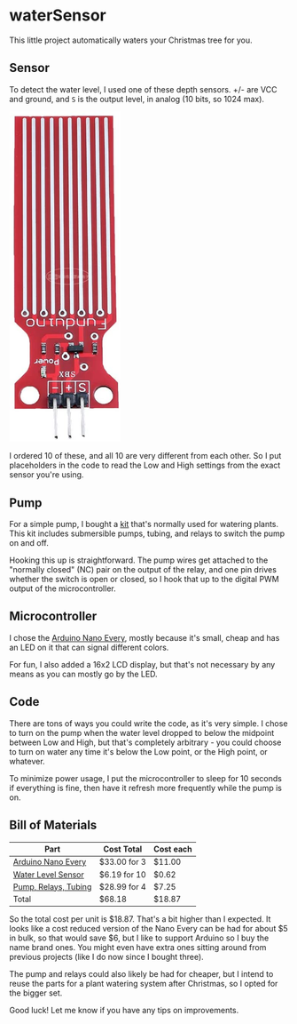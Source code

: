 # waterSensor

This little project automatically waters your Christmas tree for you.

## Sensor

To detect the water level, I used one of these depth sensors.  +/- are VCC and ground, and `S` is the output level, in analog (10 bits, so 1024 max).

<img src="waterLevelSensor.jpg" alt="water level sensor" width="200"/>

I ordered 10 of these, and all 10 are very different from each other.  So I put placeholders in the code to read the Low and High settings from the exact sensor you're using.  

## Pump

For a simple pump, I bought a [kit](https://smile.amazon.com/gp/product/B07TMVNTDK) that's normally used for watering plants.  This kit includes submersible pumps, tubing, and relays to switch the pump on and off.  

Hooking this up is straightforward.  The pump wires get attached to the "normally closed" (NC) pair on the output of the relay, and one pin drives whether the switch is open or closed, so I hook that up to the digital PWM output of the microcontroller.

## Microcontroller

I chose the [Arduino Nano Every](https://store.arduino.cc/usa/nano-every), mostly because it's small, cheap and has an LED on it that can signal different colors.

For fun, I also added a 16x2 LCD display, but that's not necessary by any means as you can mostly go by the LED.

## Code

There are tons of ways you could write the code, as it's very simple.  I chose to turn on the pump when the water level dropped to below the midpoint between Low and High, but that's completely arbitrary - you could choose to turn on water any time it's below the Low point, or the High point, or whatever.

To minimize power usage, I put the microcontroller to sleep for 10 seconds if everything is fine, then have it refresh more frequently while the pump is on.

## Bill of Materials

| Part | Cost Total | Cost each |
| ---- | ---------- | --------- |
| [Arduino Nano Every](https://smile.amazon.com/gp/product/B07YQ56B6Q) | $33.00 for 3 | $11.00 |
| [Water Level Sensor](https://smile.amazon.com/gp/product/B07THDH7Y4) | $6.19 for 10 | $0.62 |
| [Pump, Relays, Tubing](https://smile.amazon.com/gp/product/B07TMVNTDK) | $28.99 for 4 | $7.25 | 
| Total | $68.18 | $18.87 | 

So the total cost per unit is $18.87.  That's a bit higher than I expected.  It looks like a cost reduced version of the Nano Every can be had for about $5 in bulk, so that would save $6, but I like to support Arduino so I buy the name brand ones.  You might even have extra ones sitting around from previous projects (like I do now since I bought three).  

The pump and relays could also likely be had for cheaper, but I intend to reuse the parts for a plant watering system after Christmas, so I opted for the bigger set.

Good luck!  Let me know if you have any tips on improvements.
